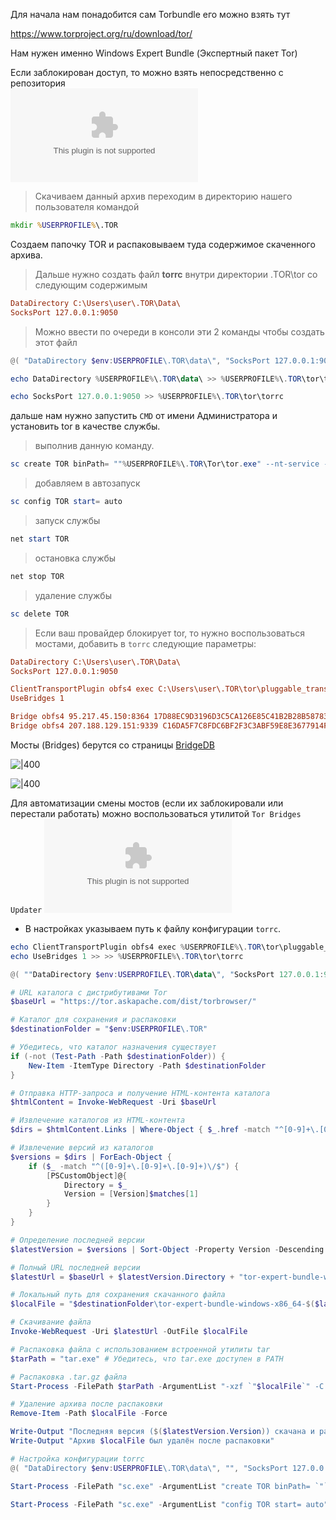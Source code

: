 Для начала нам понадобится сам Torbundle его можно взять тут

https://www.torproject.org/ru/download/tor/

Нам нужен именно Windows Expert Bundle (Экспертный пакет Tor)

Если заблокирован доступ, то можно взять непосредственно с репозитория  
![Torbundle Windows](../Files/tor-expert-bundle-windows-x86_64-13.0.13.tar.gz)  

>Скачиваем данный архив переходим в директорию нашего пользователя командой
```cmd
mkdir %USERPROFILE%\.TOR
```

Создаем папочку TOR и распаковываем туда содержимое скаченного архива.

>Дальше нужно создать файл **torrc** внутри директории .TOR\\tor со следующим содержимым
```ini
DataDirectory C:\Users\user\.TOR\Data\
SocksPort 127.0.0.1:9050
```

>Можно ввести по очереди в консоли эти 2 команды чтобы создать этот файл

```powershell
@( "DataDirectory $env:USERPROFILE\.TOR\data\", "SocksPort 127.0.0.1:9050" ) | ForEach-Object { Add-Content -Path "$env:USERPROFILE\.TOR\tor\torrc" -Value $_ }
```

```powershell
echo DataDirectory %USERPROFILE%\.TOR\data\ >> %USERPROFILE%\.TOR\tor\torrc
```

```powershell
echo SocksPort 127.0.0.1:9050 >> %USERPROFILE%\.TOR\tor\torrc
```

дальше нам нужно запустить `CMD` от имени Администратора и установить tor в качестве службы.

>выполнив данную команду.
```powershell
sc create TOR binPath= ""%USERPROFILE%\.TOR\Tor\tor.exe" --nt-service -f "%USERPROFILE%\.TOR\Tor\torrc""
```

>добавляем в автозапуск
```powershell
sc config TOR start= auto
```

> запуск службы
```powershell
net start TOR
```

>остановка службы
```powershell
net stop TOR
```

>удаление службы
```powershell
sc delete TOR
```

> Если ваш провайдер блокирует tor, то нужно воспользоваться мостами, добавить в `torrc` следующие параметры:
```ini
DataDirectory C:\Users\user\.TOR\Data\
SocksPort 127.0.0.1:9050

ClientTransportPlugin obfs4 exec C:\Users\user\.TOR\tor\pluggable_transports\lyrebird.exe
UseBridges 1

Bridge obfs4 95.217.45.150:8364 17D88EC9D3196D3C5CA126E85C41B2B28B58783C cert=ggBNji0pxQFTlZ4ShZufg597tPOG5w32XUeLx3tPmxch9AQ8hF50703oZWhJVBwNRGc0Xw iat-mode=0
Bridge obfs4 207.188.129.151:9339 C16DA5F7C8FDC6BF2F3C3ABF59E8E3677914F172 cert=0YqPLLoRumc0Pza4rZ3PLSySlK+S44z21un6s0rRxhcxdP+AqL7BWUFKM34KDojM0JbREA iat-mode=0
```

Мосты (Bridges) берутся со страницы [BridgeDB](https://bridges.torproject.org/bridges?transport=obfs4&lang=ru)

![|400](/Media/Torctl/image_1.png)

![|400](/Media/Torctl/image_2.png)

Для автоматизации смены мостов (если их заблокировали или перестали работать) можно воспользоваться утилитой `Tor Bridges Updater` ![Tor Bridges Updater](/Media/Files/TorBridgesUpdater_v0.1.6_Windows.zip)  
- В настройках указываем путь к файлу конфигурации `torrc`.



```powershell
echo ClientTransportPlugin obfs4 exec %USERPROFILE%\.TOR\tor\pluggable_transports\lyrebird.exe  >> %USERPROFILE%\.TOR\tor\torrc
echo UseBridges 1 >> >> %USERPROFILE%\.TOR\tor\torrc
```

```powershell
@( ""DataDirectory $env:USERPROFILE\.TOR\data\", "SocksPort 127.0.0.1:9050", ClientTransportPlugin obfs4 exec $env:USERPROFILE\.TOR\tor\pluggable_transports\lyrebird.exe", "UseBridges 1" ) | ForEach-Object { Add-Content -Path "$env:USERPROFILE\.TOR\tor\torrc" -Value $_ }
```

```powershell
# URL каталога с дистрибутивами Tor
$baseUrl = "https://tor.askapache.com/dist/torbrowser/"

# Каталог для сохранения и распаковки
$destinationFolder = "$env:USERPROFILE\.TOR"

# Убедитесь, что каталог назначения существует
if (-not (Test-Path -Path $destinationFolder)) {
    New-Item -ItemType Directory -Path $destinationFolder
}

# Отправка HTTP-запроса и получение HTML-контента каталога
$htmlContent = Invoke-WebRequest -Uri $baseUrl

# Извлечение каталогов из HTML-контента
$dirs = $htmlContent.Links | Where-Object { $_.href -match "^[0-9]+\.[0-9]+\.[0-9]+\/$" } | Select-Object -ExpandProperty href

# Извлечение версий из каталогов
$versions = $dirs | ForEach-Object {
    if ($_ -match "^([0-9]+\.[0-9]+\.[0-9]+)\/$") {
        [PSCustomObject]@{
            Directory = $_
            Version = [Version]$matches[1]
        }
    }
}

# Определение последней версии
$latestVersion = $versions | Sort-Object -Property Version -Descending | Select-Object -First 1

# Полный URL последней версии
$latestUrl = $baseUrl + $latestVersion.Directory + "tor-expert-bundle-windows-x86_64-" + $latestVersion.Version + ".tar.gz"

# Локальный путь для сохранения скачанного файла
$localFile = "$destinationFolder\tor-expert-bundle-windows-x86_64-$($latestVersion.Version).tar.gz"

# Скачивание файла
Invoke-WebRequest -Uri $latestUrl -OutFile $localFile

# Распаковка файла с использованием встроенной утилиты tar
$tarPath = "tar.exe" # Убедитесь, что tar.exe доступен в PATH

# Распаковка .tar.gz файла
Start-Process -FilePath $tarPath -ArgumentList "-xzf `"$localFile`" -C `"$destinationFolder`"" -NoNewWindow -Wait

# Удаление архива после распаковки
Remove-Item -Path $localFile -Force

Write-Output "Последняя версия ($($latestVersion.Version)) скачана и распакована в $destinationFolder"
Write-Output "Архив $localFile был удалён после распаковки"

# Настройка конфигурации torrc
@( "DataDirectory $env:USERPROFILE\.TOR\data\", "", "SocksPort 127.0.0.1:9050", "HTTPTunnelPort 8118", "ExcludeNodes {ru}, {ua}, {by}, {kz}", "ClientTransportPlugin obfs4,webtunnel exec $env:USERPROFILE\.TOR\tor\pluggable_transports\lyrebird.exe", "UseBridges 1" ) | ForEach-Object { Add-Content -Path "$env:USERPROFILE\.TOR\tor\torrc" -Value $_ }

```

```powershell
Start-Process -FilePath "sc.exe" -ArgumentList "create TOR binPath= `"`"$env:USERPROFILE\.TOR\Tor\tor.exe`" --nt-service -f `"$env:USERPROFILE\.TOR\Tor\torrc`"`"" -NoNewWindow -Wait
```

```powershell
Start-Process -FilePath "sc.exe" -ArgumentList "config TOR start= auto" -NoNewWindow -Wait
```